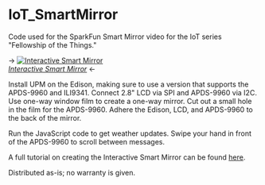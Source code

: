 IoT_SmartMirror
===========

Code used for the SparkFun Smart Mirror video for the IoT series "Fellowship of the Things."

-> [![Interactive Smart Mirror](https://cdn.sparkfun.com/assets/learn_tutorials/4/7/5/Smart_Mirror_Project-05.jpg)  
*Interactive Smart Mirror*](https://learn.sparkfun.com/tutorials/interactive-smart-mirror) <-

Install UPM on the Edison, making sure to use a version that supports the APDS-9960 and ILI9341. Connect 2.8" LCD via SPI and APDS-9960 via I2C. Use one-way window film to create a one-way mirror. Cut out a small hole in the film for the APDS-9960. Adhere the Edison, LCD, and APDS-9960 to the back of the mirror.

Run the JavaScript code to get weather updates. Swipe your hand in front of the APDS-9960 to scroll between messages.

A full tutorial on creating the Interactive Smart Mirror can be found [here](https://learn.sparkfun.com/tutorials/interactive-smart-mirror).

Distributed as-is; no warranty is given.